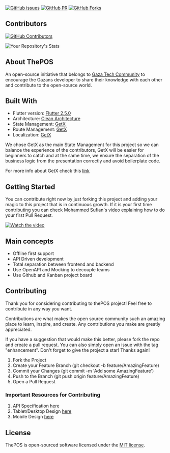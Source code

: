 
[![GitHub issues](https://img.shields.io/github/issues-closed/The-POS/The-POS-flutter)](https://github.com/The-POS/The-POS-flutter)
[![GitHub PR](https://img.shields.io/github/issues-pr/The-POS/The-POS-flutter)](https://github.com/The-POS/The-POS-flutter)
[![GitHub Forks](https://img.shields.io/github/forks/The-POS/The-POS-flutter?style=social)](https://github.com/The-POS/The-POS-flutter)



## Contributors
[![GitHub Contributors](https://img.shields.io/github/contributors/The-POS/The-POS-flutter)](https://github.com/The-POS/The-POS-flutter)

![Your Repository's Stats](https://contrib.rocks/image?repo=The-POS/The-POS-flutter)

## About ThePOS

An open-source initiative that belongs to [Gaza Tech Community](https://www.facebook.com/groups/142204986283498) to encourage the Gazans developer to share their knowledge with each other and contribute to the open-source world.

## Built With 
- Flutter version: [Flutter 2.5.0](https://flutter.dev/)
- Architecture: [Clean Architecture](https://blog.cleancoder.com/uncle-bob/2012/08/13/the-clean-architecture.html)
- State Management: [GetX](https://github.com/jonataslaw/getx)
- Route Management: [GetX](https://github.com/jonataslaw/getx)
- Localization: [GetX](https://github.com/jonataslaw/getx)

We chose GetX as the main State Management for this project so we can balance the experience of the contributors, GetX will be easier for beginners to catch and at the same time, we ensure the separation of the business logic from the presentation correctly and avoid boilerplate code.

For more info about GetX check this [link](https://github.com/jonataslaw/getx)

## Getting Started
You can contribute right now by just forking this project and adding your magic to this project that is in continuous growth.
If it is your first time contributing you can check Mohammed Sufian's video explaining how to do your first Pull Request.

[![Watch the video](http://i3.ytimg.com/vi/DUoAmNpqrQQ/maxresdefault.jpg)](https://www.youtube.com/watch?v=DUoAmNpqrQQ)



## Main concepts

- Offline first support
- API Driven development
- Total separation between frontend and backend
- Use OpenAPI and Mocking to decouple teams
- Use Github and Kanban project board

## Contributing

Thank you for considering contributing to thePOS project! Feel free to contribute in any way you want.

Contributions are what makes the open source community such an amazing place to learn, inspire, and create. Any contributions you make are greatly appreciated.

If you have a suggestion that would make this better, please fork the repo and create a pull request. You can also simply open an issue with the tag "enhancement". Don't forget to give the project a star! Thanks again!

1. Fork the Project
2. Create your Feature Branch (git checkout -b feature/AmazingFeature)
3. Commit your Changes (git commit -m 'Add some AmazingFeature')
4. Push to the Branch (git push origin feature/AmazingFeature)
5. Open a Pull Request

### Important Resources for Contributing
1. API Specification [here](https://thepos.stoplight.io/docs/thepos/YXBpOjI0MjY1NjUy-pos)
2. Tablet/Desktop Design [here](https://xd.adobe.com/view/cbea7617-dbc5-4e04-8f03-27e6444aea9e-9eb9/?fbclid=IwAR2P7hunQxkwuwiu8xQ0i54ficWvFN-_Ki61COl7M5Fuwhu_yWDc_fdn5Ew)
3. Mobile Design [here](https://xd.adobe.com/view/8b03995d-6b12-43d1-be73-c5f43c789819-de50/?fbclid=IwAR2hIjgDy0yc_gQ0CKijTnlqMe0cSh_fs7cGaOt1lQyPdbpE-xAY02lWlVw)

## License

ThePOS is open-sourced software licensed under the [MIT license](https://opensource.org/licenses/MIT).
